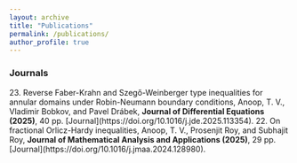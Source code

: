 ```yaml
---
layout: archive
title: "Publications"
permalink: /publications/
author_profile: true
---
```

<h3>Journals</h3>
23. Reverse Faber-Krahn and Szegő-Weinberger type inequalities for annular domains under Robin-Neumann boundary conditions, Anoop, T. V., Vladimir Bobkov, and Pavel Drábek, <b>Journal of Differential Equations (2025)</b>, 40 pp. 
[Journal](https://doi.org/10.1016/j.jde.2025.113354). 
22. On fractional Orlicz-Hardy inequalities, Anoop, T. V., Prosenjit Roy, and Subhajit Roy, <b> Journal of Mathematical Analysis and Applications (2025)</b>, 29 pp.
[Journal](https://doi.org/10.1016/j.jmaa.2024.128980).

     




